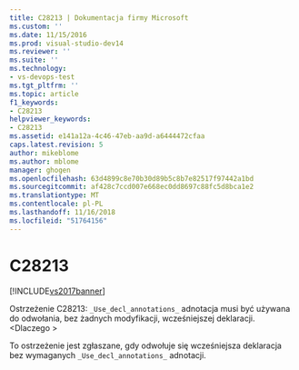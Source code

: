```yaml
---
title: C28213 | Dokumentacja firmy Microsoft
ms.custom: ''
ms.date: 11/15/2016
ms.prod: visual-studio-dev14
ms.reviewer: ''
ms.suite: ''
ms.technology:
- vs-devops-test
ms.tgt_pltfrm: ''
ms.topic: article
f1_keywords:
- C28213
helpviewer_keywords:
- C28213
ms.assetid: e141a12a-4c46-47eb-aa9d-a6444472cfaa
caps.latest.revision: 5
author: mikeblome
ms.author: mblome
manager: ghogen
ms.openlocfilehash: 63d4899c8e70b30d89b5c8b7e82517f97442a1bd
ms.sourcegitcommit: af428c7ccd007e668ec0dd8697c88fc5d8bca1e2
ms.translationtype: MT
ms.contentlocale: pl-PL
ms.lasthandoff: 11/16/2018
ms.locfileid: "51764156"
---
```

# <a name="c28213"></a>C28213
[!INCLUDE[vs2017banner](../includes/vs2017banner.md)]

Ostrzeżenie C28213: `_Use_decl_annotations_` adnotacja musi być używana do odwołania, bez żadnych modyfikacji, wcześniejszej deklaracji. \<Dlaczego >  
  
 To ostrzeżenie jest zgłaszane, gdy odwołuje się wcześniejsza deklaracja bez wymaganych `_Use_decl_annotations_` adnotacji.



